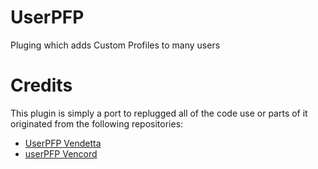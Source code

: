 # UserPFP

Pluging which adds Custom Profiles to many users

# Credits
This plugin is simply a port to replugged all of the code use or parts of it originated from the following repositories:

- [UserPFP Vendetta](https://github.com/nexpid/VendettaPlugins/blob/main/plugins/usrpfp)
- [userPFP Vencord](https://github.com/Vendicated/Vencord/blob/bfc390c0a5ba0f2e6fc74a81095487f71587a91f/src/plugins/usrpfp/index.tsx)
